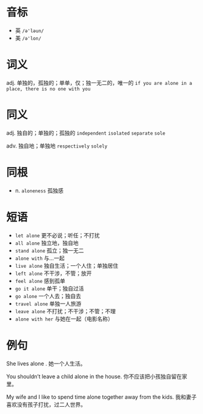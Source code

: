 # 音标

- 英 `/ə'ləun/`
- 美 `/ə'lon/`

# 词义

adj. 单独的，孤独的；单单，仅；独一无二的，唯一的
`if you are alone in a place, there is no one with you`

# 同义

adj. 独自的；单独的；孤独的
`independent` `isolated` `separate` `sole`

adv. 独自地；单独地
`respectively` `solely`

# 同根

- n. `aloneness` 孤独感

# 短语

- `let alone` 更不必说；听任；不打扰
- `all alone` 独立地，独自地
- `stand alone` 孤立；独一无二
- `alone with` 与…一起
- `live alone` 独自生活；一个人住；单独居住
- `left alone` 不干涉，不管；放开
- `feel alone` 感到孤单
- `go it alone` 单干；独自过活
- `go alone` 一个人去；独自去
- `travel alone` 单独一人旅游
- `leave alone` 不打扰；不干涉；不管；不理
- `alone with her` 与她在一起（电影名称）

# 例句

She lives alone .
她一个人生活。

You shouldn’t leave a child alone in the house.
你不应该把小孩独自留在家里。

My wife and I like to spend time alone together away from the kids.
我和妻子喜欢没有孩子打扰，过二人世界。



